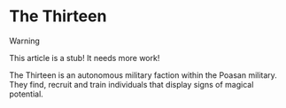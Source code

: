 # The Thirteen

> [!WARNING]
> This article is a stub! It needs more work!

The Thirteen is an autonomous military faction within the Poasan military. They
find, recruit and train individuals that display signs of magical potential.